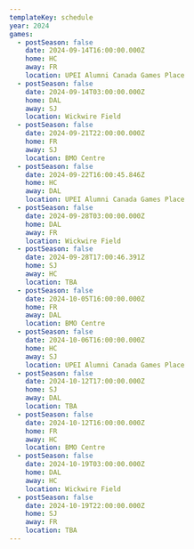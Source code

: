 ```yaml
---
templateKey: schedule
year: 2024
games:
  - postSeason: false
    date: 2024-09-14T16:00:00.000Z
    home: HC
    away: FR
    location: UPEI Alumni Canada Games Place
  - postSeason: false
    date: 2024-09-14T03:00:00.000Z
    home: DAL
    away: SJ
    location: Wickwire Field
  - postSeason: false
    date: 2024-09-21T22:00:00.000Z
    home: FR
    away: SJ
    location: BMO Centre
  - postSeason: false
    date: 2024-09-22T16:00:45.846Z
    home: HC
    away: DAL
    location: UPEI Alumni Canada Games Place
  - postSeason: false
    date: 2024-09-28T03:00:00.000Z
    home: DAL
    away: FR
    location: Wickwire Field
  - postSeason: false
    date: 2024-09-28T17:00:46.391Z
    home: SJ
    away: HC
    location: TBA
  - postSeason: false
    date: 2024-10-05T16:00:00.000Z
    home: FR
    away: DAL
    location: BMO Centre
  - postSeason: false
    date: 2024-10-06T16:00:00.000Z
    home: HC
    away: SJ
    location: UPEI Alumni Canada Games Place
  - postSeason: false
    date: 2024-10-12T17:00:00.000Z
    home: SJ
    away: DAL
    location: TBA
  - postSeason: false
    date: 2024-10-12T16:00:00.000Z
    home: FR
    away: HC
    location: BMO Centre
  - postSeason: false
    date: 2024-10-19T03:00:00.000Z
    home: DAL
    away: HC
    location: Wickwire Field
  - postSeason: false
    date: 2024-10-19T22:00:00.000Z
    home: SJ
    away: FR
    location: TBA
---
```

